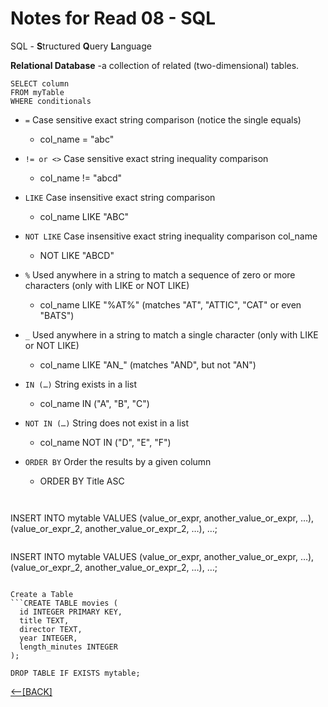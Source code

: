 # Notes for Read 08 - SQL

SQL - **S**tructured **Q**uery **L**anguage

**Relational Database** -a collection of related (two-dimensional) tables.

```
SELECT column
FROM myTable
WHERE conditionals
```

+ `=` 	Case sensitive exact string comparison (notice the single equals)	
    + col_name = "abc"
+ `!= or <>`	Case sensitive exact string inequality comparison	    
  + col_name != "abcd"
+ `LIKE`	Case insensitive exact string comparison
  + col_name LIKE "ABC"
+ `NOT LIKE`	Case insensitive exact string inequality comparison	col_name 
  + NOT LIKE "ABCD"
+ `%`	Used anywhere in a string to match a sequence of zero or more characters (only with LIKE or NOT LIKE)	
  + col_name LIKE "%AT%" (matches "AT", "ATTIC", "CAT" or even "BATS")
+ `_`	Used anywhere in a string to match a single character (only with LIKE or NOT LIKE)
  + col_name LIKE "AN_"  (matches "AND", but not "AN")
+ `IN (…)`  String exists in a list
  + col_name IN ("A", "B", "C")
+ `NOT IN (…)` String does not exist in a list
  + col_name NOT IN ("D", "E", "F")

+ `ORDER BY` Order the results by a given column
  + ORDER BY Title ASC
```
 
```
INSERT INTO mytable
VALUES (value_or_expr, another_value_or_expr, …),
       (value_or_expr_2, another_value_or_expr_2, …),
       …;
```

```
INSERT INTO mytable
VALUES (value_or_expr, another_value_or_expr, …),
       (value_or_expr_2, another_value_or_expr_2, …),
       …;

```

Create a Table
```CREATE TABLE movies (
  id INTEGER PRIMARY KEY,
  title TEXT,
  director TEXT,
  year INTEGER,
  length_minutes INTEGER
);
```

`DROP TABLE IF EXISTS mytable;`

[&lt;--&#91;BACK&#93;](/README.md)
